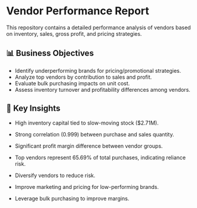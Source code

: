# Vendor Performance Report

This repository contains a detailed performance analysis of vendors based on inventory, sales, gross profit, and pricing strategies.

## 📊 Business Objectives
- Identify underperforming brands for pricing/promotional strategies.
- Analyze top vendors by contribution to sales and profit.
- Evaluate bulk purchasing impacts on unit cost.
- Assess inventory turnover and profitability differences among vendors.

## 📌 Key Insights
- High inventory capital tied to slow-moving stock ($2.71M).
- Strong correlation (0.999) between purchase and sales quantity.
- Significant profit margin difference between vendor groups.
- Top vendors represent 65.69% of total purchases, indicating reliance risk.

- Diversify vendors to reduce risk.
- Improve marketing and pricing for low-performing brands.
- Leverage bulk purchasing to improve margins.

